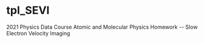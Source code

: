 # tpl_SEVI
2021 Physics Data Course Atomic and Molecular Physics Homework -- Slow Electron Velocity Imaging
